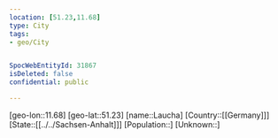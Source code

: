 ```yaml
---
location: [51.23,11.68]
type: City
tags:
- geo/City


SpocWebEntityId: 31867
isDeleted: false
confidential: public

---
```

[geo-lon::11.68]
[geo-lat::51.23]
[name::Laucha]
[Country::[[Germany]]]
[State::[[../../Sachsen-Anhalt]]]
[Population::]
[Unknown::]

